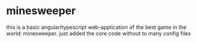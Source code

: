 # minesweeper
this is a basic angular/typescript web-application of the best game in the world: minesweeper.
just added the core code without to many config files

